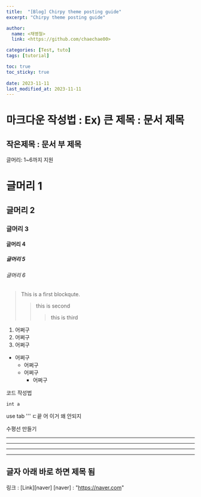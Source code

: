 ```yaml
---
title:  "[Blog] Chirpy theme posting guide"
excerpt: "Chirpy theme posting guide"

author:
  name: <채병철>
  link: <https://github.com/chaechae00>

categories: [Test, tuto]
tags: [tutorial]

toc: true
toc_sticky: true
 
date: 2023-11-11 
last_modified_at: 2023-11-11 
---
```


마크다운 작성법 : Ex) 큰 제목 : 문서 제목
===========

작은제목 : 문서 부 제목
---

글머리: 1~6까지 지원
# 글머리 1
## 글머리 2
### 글머리 3
#### 글머리 4
##### 글머리 5
###### 글머리 6

> This is a first blockqute.
> > this is second
> > > this is third

1. 어쩌구
2. 어쩌구
3. 어쩌구
* 어쩌구
  * 어쩌구
  * 어쩌구
    * 어쩌구

코드 작성법
```
int a
```
use tab
'''
ㄷ끝
어 이거 왜 안되지

수평선 만들기

---
---
---
---
글자 아래 바로 하면 제목 됨
---

링크 : [Link][naver]
[naver] : "https://naver.com"

